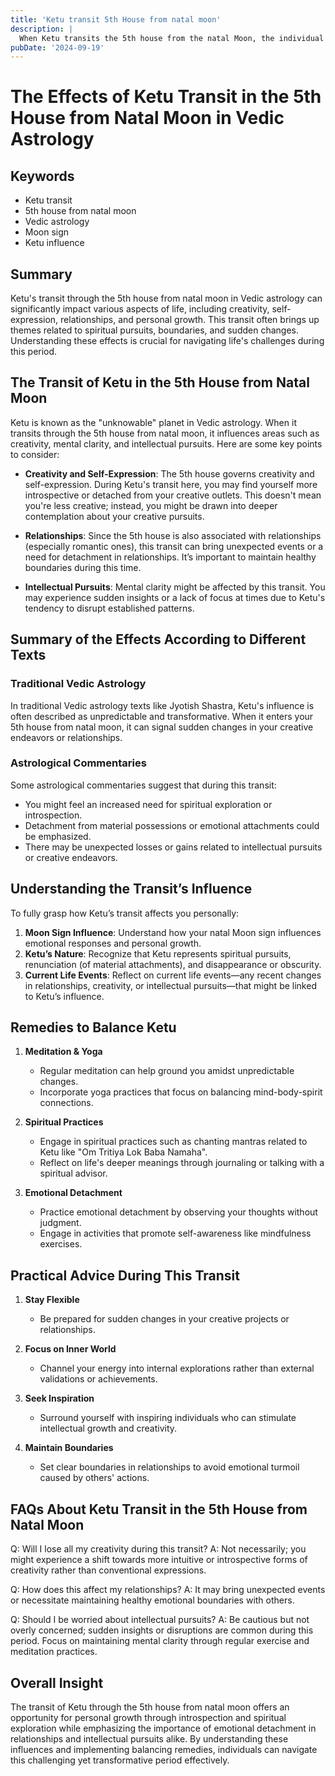 ```yaml
---
title: 'Ketu transit 5th House from natal moon'
description: |
  When Ketu transits the 5th house from the natal Moon, the individual may face challenges such as health issues for the wife, loss of a child, and difficulties in life. However, the individual may also exhibit sharp intellect and improved functional skills.
pubDate: '2024-09-19'
---
```


# The Effects of Ketu Transit in the 5th House from Natal Moon in Vedic Astrology

## Keywords
- Ketu transit
- 5th house from natal moon
- Vedic astrology
- Moon sign
- Ketu influence

## Summary
Ketu's transit through the 5th house from natal moon in Vedic astrology can significantly impact various aspects of life, including creativity, self-expression, relationships, and personal growth. This transit often brings up themes related to spiritual pursuits, boundaries, and sudden changes. Understanding these effects is crucial for navigating life's challenges during this period.

## The Transit of Ketu in the 5th House from Natal Moon

Ketu is known as the "unknowable" planet in Vedic astrology. When it transits through the 5th house from natal moon, it influences areas such as creativity, mental clarity, and intellectual pursuits. Here are some key points to consider:

- **Creativity and Self-Expression**: The 5th house governs creativity and self-expression. During Ketu's transit here, you may find yourself more introspective or detached from your creative outlets. This doesn't mean you're less creative; instead, you might be drawn into deeper contemplation about your creative pursuits.
  
- **Relationships**: Since the 5th house is also associated with relationships (especially romantic ones), this transit can bring unexpected events or a need for detachment in relationships. It’s important to maintain healthy boundaries during this time.
  
- **Intellectual Pursuits**: Mental clarity might be affected by this transit. You may experience sudden insights or a lack of focus at times due to Ketu's tendency to disrupt established patterns.

## Summary of the Effects According to Different Texts

### Traditional Vedic Astrology
In traditional Vedic astrology texts like Jyotish Shastra, Ketu's influence is often described as unpredictable and transformative. When it enters your 5th house from natal moon, it can signal sudden changes in your creative endeavors or relationships.

### Astrological Commentaries
Some astrological commentaries suggest that during this transit:
- You might feel an increased need for spiritual exploration or introspection.
- Detachment from material possessions or emotional attachments could be emphasized.
- There may be unexpected losses or gains related to intellectual pursuits or creative endeavors.

## Understanding the Transit’s Influence

To fully grasp how Ketu’s transit affects you personally:
1. **Moon Sign Influence**: Understand how your natal Moon sign influences emotional responses and personal growth.
2. **Ketu’s Nature**: Recognize that Ketu represents spiritual pursuits, renunciation (of material attachments), and disappearance or obscurity.
3. **Current Life Events**: Reflect on current life events—any recent changes in relationships, creativity, or intellectual pursuits—that might be linked to Ketu’s influence.

## Remedies to Balance Ketu

1. **Meditation & Yoga**
   - Regular meditation can help ground you amidst unpredictable changes.
   - Incorporate yoga practices that focus on balancing mind-body-spirit connections.

2. **Spiritual Practices**
   - Engage in spiritual practices such as chanting mantras related to Ketu like "Om Tritiya Lok Baba Namaha".
   - Reflect on life's deeper meanings through journaling or talking with a spiritual advisor.

3. **Emotional Detachment**
   - Practice emotional detachment by observing your thoughts without judgment.
   - Engage in activities that promote self-awareness like mindfulness exercises.

## Practical Advice During This Transit

1. **Stay Flexible**
   - Be prepared for sudden changes in your creative projects or relationships.
   
2. **Focus on Inner World**
   - Channel your energy into internal explorations rather than external validations or achievements.

3. **Seek Inspiration**
   - Surround yourself with inspiring individuals who can stimulate intellectual growth and creativity.

4. **Maintain Boundaries**
    - Set clear boundaries in relationships to avoid emotional turmoil caused by others' actions.

## FAQs About Ketu Transit in the 5th House from Natal Moon

Q: Will I lose all my creativity during this transit?
A: Not necessarily; you might experience a shift towards more intuitive or introspective forms of creativity rather than conventional expressions.

Q: How does this affect my relationships?
A: It may bring unexpected events or necessitate maintaining healthy emotional boundaries with others.

Q: Should I be worried about intellectual pursuits?
A: Be cautious but not overly concerned; sudden insights or disruptions are common during this period. Focus on maintaining mental clarity through regular exercise and meditation practices.


## Overall Insight

The transit of Ketu through the 5th house from natal moon offers an opportunity for personal growth through introspection and spiritual exploration while emphasizing the importance of emotional detachment in relationships and intellectual pursuits alike. By understanding these influences and implementing balancing remedies, individuals can navigate this challenging yet transformative period effectively.
